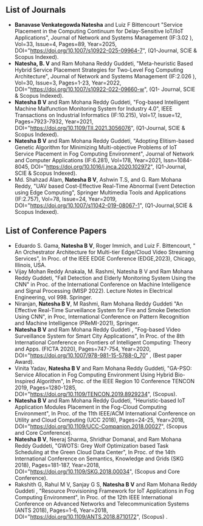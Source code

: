## List of Journals 
- **Banavase Venkategowda Natesha** and Luiz F Bittencourt "Service Placement in the Computing Continuum for Delay-Sensitive IoT/IIoT Applications", Journal of Network and Systems Management (IF:3.02 ), Vol=33, Issue=4, Pages=89, Year=2025, DOI="https://doi.org/10.1007/s10922-025-09964-7", (Q1-Journal, SCIE & Scopus Indexed).
-  **Natesha, B. V** and Ram Mohana Reddy Guddeti, "Meta-heuristic Based Hybrid Service Placement Strategies for Two-Level Fog Computing Architecture", Journal of Network and Systems Management (IF:2.026 ), Vol=30, Issue=3, Pages=1-23, Year=2022, DOI="https://doi.org/10.1007/s10922-022-09660-w", (Q1- Journal, SCIE & Scopus Indexed).
- **Natesha B V** and Ram Mohana Reddy Guddeti, "Fog-based Intelligent Machine Malfunction Monitoring System for Industry 4.0", IEEE Transactions on  Industrial Informatics (IF:10.215), Vol=17, Issue=12, Pages=7923-7932, Year=2021, DOI="https://doi.org/10.1109/TII.2021.3056076", (Q1-Journal, SCIE & Scopus Indexed).
- **Natesha B V** and Ram Mohana Reddy Guddeti, "Adopting Elitism-based Genetic Algorithm for Minimizing Multi-objective Problems of IoT Service Placement in  Fog Computing Environment", Journal of Network and Computer Applications (IF:6.281), Vol=178, Year=2021, Issn=1084-8045, DOI="https://doi.org/10.1016/j.jnca.2020.102972", (Q1-Journal, SCIE & Scopus Indexed).
- Md. Shahzad Alam, **Natesha B V**, Ashwin T.S, and G. Ram Mohana Reddy, "UAV based Cost-Effective Real-Time Abnormal Event Detection using Edge Computing", Springer Multimedia Tools and Applications  (IF:2.757), Vol=78, Issue=24, Year=2019, DOI="https://doi.org/10.1007/s11042-019-08067-1", (Q1-Journal,SCIE & Scopus Indexed).    


## List of Conference Papers
- Eduardo S. Gama, **Natesha B V**, Roger Immich, and Luiz F. Bittencourt, " An Orchestrator Architecture for Multi-tier Edge/Cloud Video Streaming Services", In Proc. of the IEEE EDGE Conference (EDGE,2023), Chicago, Illinois, USA.
- Vijay Mohan Reddy Anakala, M. Rashmi, Natesha B V and Ram Mohana Reddy Guddeti, "Fall Detection and Elderly Monitoring System Using the CNN" in Proc. of the International Conference on Machine Intelligence and Signal Processing (MISP 2022). Lecture Notes in Electrical Engineering, vol 998. Springer.
- Niranjan, **Natesha B V**, M Rashmi, Ram Mohana Reddy Guddeti "An Effective Real-Time Surveillance System for Fire and Smoke Detection Using CNN", in Proc, International Conference on Pattern Recognition and Machine Intelligence (PReMI-2021), Springer.
- **Natesha B V** and Ram Mohana Reddy Guddeti , "Fog-based Video Surveillance System for Smart City Applications", In Proc. of the  8th International Conference on Frontiers of Intelligent Computing: Theory and Apps. (FICTA 2020), Pages=747-754, Year=2020, DOI="https://doi.org/10.1007/978-981-15-5788-0_70" , (Best paper Award).
- Vinita Yadav, **Natesha B V** and Ram Mohana Reddy Guddeti, "GA-PSO: Service Allocation in Fog Computing Environment Using Hybrid Bio-Inspired Algorithm", In Proc. of the IEEE Region 10 Conference  TENCON 2019, Pages=1280-1285, DOI="https://doi.org/10.1109/TENCON.2019.8929234", (Scopus).
- **Natesha B V** and Ram Mohana Reddy Guddeti,  "Heuristic-based IoT Application Modules Placement in the Fog-Cloud Computing Environment", In Proc. of the 11th IEEE/ACM International Conference on Utility and Cloud Computing (UCC 2018), Pages=24-25, Year=2018, DOI="https://doi.org/10.1109/UCC-Companion.2018.00027",  (Scopus and Core Conference).
- **Natesha B V**, Neeraj Sharma, Shridhar Domanal, and Ram Mohana Reddy Guddeti, "GWOTS: Grey Wolf Optimization based Task Scheduling at the Green Cloud Data Center", In Proc. of the 14th International Conference on Semantics, Knowledge and Grids (SKG 2018), Pages=181-187, Year=2018, DOI="https://doi.org/10.1109/SKG.2018.00034", (Scopus and Core Conference).
- Rakshith G, Rahul M V, Sanjay G S, **Natesha B V** and Ram Mohana Reddy Guddeti , "Resource Provisioning Framework for IoT Applications in Fog Computing Environment", In Proc. of the 12th IEEE International Conference on Advanced Networks and Telecommunication Systems (ANTS 2018), Pages=1-6, Year=2018, DOI="https://doi.org/10.1109/ANTS.2018.8710172", (Scopus) .

